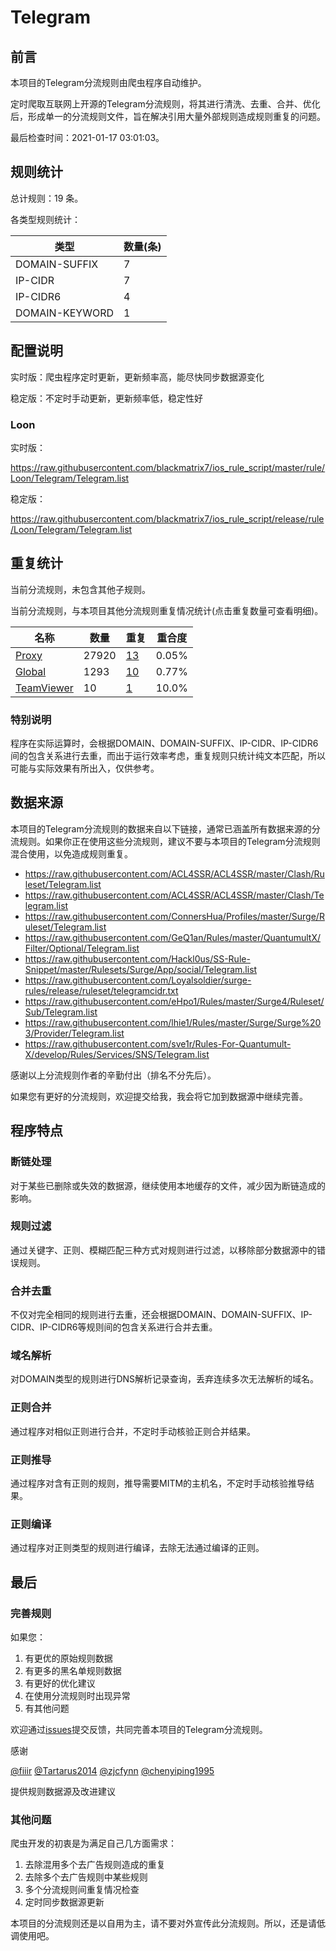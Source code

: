 # Telegram

## 前言

本项目的Telegram分流规则由爬虫程序自动维护。

定时爬取互联网上开源的Telegram分流规则，将其进行清洗、去重、合并、优化后，形成单一的分流规则文件，旨在解决引用大量外部规则造成规则重复的问题。



最后检查时间：2021-01-17 03:01:03。

## 规则统计

总计规则：19 条。

各类型规则统计：

| 类型 | 数量(条) |
| ---- | ---- |
| DOMAIN-SUFFIX | 7 |
| IP-CIDR | 7 |
| IP-CIDR6 | 4 |
| DOMAIN-KEYWORD | 1 |
## 配置说明

实时版：爬虫程序定时更新，更新频率高，能尽快同步数据源变化

稳定版：不定时手动更新，更新频率低，稳定性好

### Loon 
实时版：

https://raw.githubusercontent.com/blackmatrix7/ios_rule_script/master/rule/Loon/Telegram/Telegram.list

稳定版：

https://raw.githubusercontent.com/blackmatrix7/ios_rule_script/release/rule/Loon/Telegram/Telegram.list

## 重复统计


当前分流规则，未包含其他子规则。


当前分流规则，与本项目其他分流规则重复情况统计(点击重复数量可查看明细)。



| 名称 | 数量 | 重复 | 重合度 |
| ---- | ---- | ---- | ------ |
|  [Proxy](https://github.com/blackmatrix7/ios_rule_script/tree/master/rule/Loon/Proxy)    | 27920   | [13](https://raw.githubusercontent.com/blackmatrix7/ios_rule_script/master/rule/Loon/Telegram/Telegram_Repeat.list)   |   0.05% |
|  [Global](https://github.com/blackmatrix7/ios_rule_script/tree/master/rule/Loon/Global)    | 1293   | [10](https://raw.githubusercontent.com/blackmatrix7/ios_rule_script/master/rule/Loon/Telegram/Telegram_Repeat.list)   |   0.77% |
|  [TeamViewer](https://github.com/blackmatrix7/ios_rule_script/tree/master/rule/Loon/TeamViewer)    | 10   | [1](https://raw.githubusercontent.com/blackmatrix7/ios_rule_script/master/rule/Loon/Telegram/Telegram_Repeat.list)   |   10.0% |
### 特别说明
程序在实际运算时，会根据DOMAIN、DOMAIN-SUFFIX、IP-CIDR、IP-CIDR6间的包含关系进行去重，而出于运行效率考虑，重复规则只统计纯文本匹配，所以可能与实际效果有所出入，仅供参考。

## 数据来源

本项目的Telegram分流规则的数据来自以下链接，通常已涵盖所有数据来源的分流规则。如果你正在使用这些分流规则，建议不要与本项目的Telegram分流规则混合使用，以免造成规则重复。

- https://raw.githubusercontent.com/ACL4SSR/ACL4SSR/master/Clash/Ruleset/Telegram.list
- https://raw.githubusercontent.com/ACL4SSR/ACL4SSR/master/Clash/Telegram.list
- https://raw.githubusercontent.com/ConnersHua/Profiles/master/Surge/Ruleset/Telegram.list
- https://raw.githubusercontent.com/GeQ1an/Rules/master/QuantumultX/Filter/Optional/Telegram.list
- https://raw.githubusercontent.com/Hackl0us/SS-Rule-Snippet/master/Rulesets/Surge/App/social/Telegram.list
- https://raw.githubusercontent.com/Loyalsoldier/surge-rules/release/ruleset/telegramcidr.txt
- https://raw.githubusercontent.com/eHpo1/Rules/master/Surge4/Ruleset/Sub/Telegram.list
- https://raw.githubusercontent.com/lhie1/Rules/master/Surge/Surge%203/Provider/Telegram.list
- https://raw.githubusercontent.com/sve1r/Rules-For-Quantumult-X/develop/Rules/Services/SNS/Telegram.list


感谢以上分流规则作者的辛勤付出（排名不分先后）。

如果您有更好的分流规则，欢迎提交给我，我会将它加到数据源中继续完善。

## 程序特点

### 断链处理

对于某些已删除或失效的数据源，继续使用本地缓存的文件，减少因为断链造成的影响。

### 规则过滤

通过关键字、正则、模糊匹配三种方式对规则进行过滤，以移除部分数据源中的错误规则。

### 合并去重

不仅对完全相同的规则进行去重，还会根据DOMAIN、DOMAIN-SUFFIX、IP-CIDR、IP-CIDR6等规则间的包含关系进行合并去重。

### 域名解析

对DOMAIN类型的规则进行DNS解析记录查询，丢弃连续多次无法解析的域名。

### 正则合并

通过程序对相似正则进行合并，不定时手动核验正则合并结果。

### 正则推导

通过程序对含有正则的规则，推导需要MITM的主机名，不定时手动核验推导结果。

### 正则编译

通过程序对正则类型的规则进行编译，去除无法通过编译的正则。

## 最后

### 完善规则

如果您：

1. 有更优的原始规则数据
2. 有更多的黑名单规则数据
3. 有更好的优化建议
4. 在使用分流规则时出现异常
5. 有其他问题

欢迎通过[issues](https://github.com/blackmatrix7/ios_rule_script/issues/new)提交反馈，共同完善本项目的Telegram分流规则。

感谢

[@fiiir](https://github.com/fiiir) [@Tartarus2014](https://github.com/Tartarus2014) [@zjcfynn](https://github.com/zjcfynn) [@chenyiping1995](https://github.com/chenyiping1995) 

提供规则数据源及改进建议

### 其他问题

爬虫开发的初衷是为满足自己几方面需求：

1. 去除混用多个去广告规则造成的重复
2. 去除多个去广告规则中某些规则
3. 多个分流规则间重复情况检查
4. 定时同步数据源更新

本项目的分流规则还是以自用为主，请不要对外宣传此分流规则。所以，还是请低调使用吧。